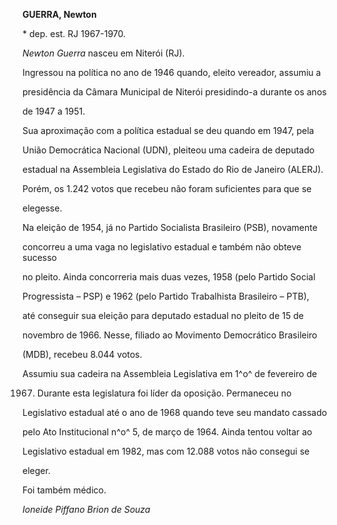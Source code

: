 **GUERRA, Newton**



\* dep. est. RJ 1967-1970.



*Newton Guerra* nasceu em Niterói (RJ).



Ingressou na política no ano de 1946 quando, eleito vereador, assumiu a

presidência da Câmara Municipal de Niterói presidindo-a durante os anos

de 1947 a 1951.



Sua aproximação com a política estadual se deu quando em 1947, pela

União Democrática Nacional (UDN), pleiteou uma cadeira de deputado

estadual na Assembleia Legislativa do Estado do Rio de Janeiro (ALERJ).

Porém, os 1.242 votos que recebeu não foram suficientes para que se

elegesse.



Na eleição de 1954, já no Partido Socialista Brasileiro (PSB), novamente

concorreu a uma vaga no legislativo estadual e também não obteve sucesso

no pleito. Ainda concorreria mais duas vezes, 1958 (pelo Partido Social

Progressista – PSP) e 1962 (pelo Partido Trabalhista Brasileiro – PTB),

até conseguir sua eleição para deputado estadual no pleito de 15 de

novembro de 1966. Nesse, filiado ao Movimento Democrático Brasileiro

(MDB), recebeu 8.044 votos.



Assumiu sua cadeira na Assembleia Legislativa em 1^o^ de fevereiro de

1967. Durante esta legislatura foi líder da oposição. Permaneceu no

Legislativo estadual até o ano de 1968 quando teve seu mandato cassado

pelo Ato Institucional n^o^ 5, de março de 1964. Ainda tentou voltar ao

Legislativo estadual em 1982, mas com 12.088 votos não consegui se

eleger.



Foi também médico.



*Ioneide Piffano Brion de Souza*



